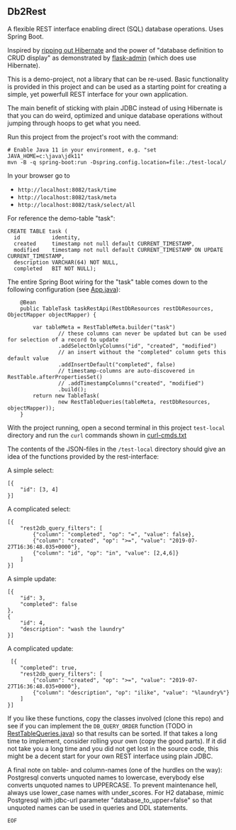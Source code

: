 Db2Rest
-------

A flexible REST interface enabling direct (SQL) database operations. Uses Spring Boot. 

Inspired by [ripping out Hibernate](https://dev.to/jillesvangurp/ripping-out-hibernate-and-going-native-jdbc-1lf2)
and the power of "database definition to CRUD display" as demonstrated by [flask-admin](https://github.com/flask-admin/flask-admin)
(which does use Hibernate).

This is a demo-project, not a library that can be re-used.
Basic functionality is provided in this project and can be used as a starting point 
for creating a simple, yet powerfull REST interface for your own application.

The main benefit of sticking with plain JDBC instead of using Hibernate
is that you can do weird, optimized and unique database operations 
without jumping through hoops to get what you need.   

Run this project from the project's root with the command:

	# Enable Java 11 in your environment, e.g. "set JAVA_HOME=c:\java\jdk11"
	mvn -B -q spring-boot:run -Dspring.config.location=file:./test-local/

In your browser go to

- `http://localhost:8082/task/time`
- `http://localhost:8082/task/meta`
- `http://localhost:8082/task/select/all`

For reference the demo-table "task":

```lang=SQL
CREATE TABLE task (
  id          identity,
  created     timestamp not null default CURRENT_TIMESTAMP,
  modified    timestamp not null default CURRENT_TIMESTAMP ON UPDATE CURRENT_TIMESTAMP,
  description VARCHAR(64) NOT NULL,
  completed   BIT NOT NULL);
```

The entire Spring Boot wiring for the "task" table comes down to the following configuration 
(see [App.java](./src/main/java/com/github/fwi/db2restapp/App.java)):

```lang=java
	@Bean
	public TableTask taskRestApi(RestDbResources restDbResources, ObjectMapper objectMapper) {
		
		var tableMeta = RestTableMeta.builder("task")
				// these columns can never be updated but can be used for selection of a record to update
				.addSelectOnlyColumns("id", "created", "modified")
				// an insert without the "completed" column gets this default value 
				.addInsertDefault("completed", false)
				// timestamp-columns are auto-discovered in RestTable.afterPropertiesSet()
				// .addTimestampColumns("created", "modified")
				.build();
		return new TableTask(
				new RestTableQueries(tableMeta, restDbResources, objectMapper));
	}
```

With the project running, open a second terminal in this project `test-local` directory
and run the `curl` commands shown in [curl-cmds.txt](./test-local/curl-cmds.txt)

The contents of the JSON-files in the `/test-local` directory
should give an idea of the functions provided by the rest-interface:

A simple select:

```lang=json
[{
	"id": [3, 4]
}]
```

A complicated select:

```lang=json
[{
	"rest2db_query_filters": [
		{"column": "completed", "op": "=", "value": false},
		{"column": "created", "op": ">=", "value": "2019-07-27T16:36:48.035+0000"},
		{"column": "id", "op": "in", "value": [2,4,6]}
	]
}]
```

A simple update:

```
[{
	"id": 3,
	"completed": false
},
{
	"id": 4,
	"description": "wash the laundry"
}]
```

A complicated update:

```lang=json
 [{
	"completed": true,
	"rest2db_query_filters": [
		{"column": "created", "op": ">=", "value": "2019-07-27T16:36:48.035+0000"},
		{"column": "description", "op": "ilike", "value": "%laundry%"}
	]
}]
```

If you like these functions, copy the classes involved (clone this repo)
and see if you can implement the `DB_QUERY_ORDER` function
(TODO in [RestTableQueries.java](./src/main/java/com/github/fwi/db2rest/RestTableQueries.java))
so that results can be sorted. If that takes a long time to implement,
consider rolling your own (copy the good parts).
If it did not take you a long time and you did not get lost in the source code,
this might be a decent start for your own REST interface using plain JDBC.

A final note on table- and  column-names (one of the hurdles on the way):
Postgresql converts unquoted names to lowercase,
everybody else converts unquoted names to UPPERCASE.
To prevent maintenance hell, always use lower\_case names with under\_scores.
For H2 database, mimic Postgresql with jdbc-url parameter "database\_to\_upper=false"
so that unquoted names can be used in queries and DDL statements. 


`EOF`